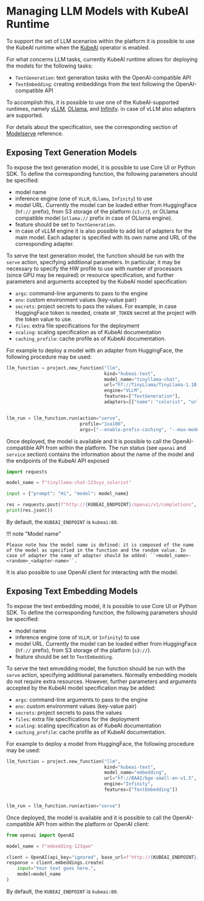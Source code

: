 # Managing LLM Models with KubeAI Runtime

To support the set of LLM scenarios within the platform it is possible to use the KubeAI runtime when the [KubeAI](https://www.kubeai.org/) operator is
enabled. 

For what concerns LLM tasks, currently KubeAI runtime allows for deploying the models for the following tasks:

- ``TextGeneration``: text generation tasks with  the OpenAI-compatible API
- ``TextEmbedding``: creating embeddings from the text following the OpenAI-compatible API

To accomplish this, it is possible to use one of the KubeAI-supported runtimes, namely [vLLM](https://docs.vllm.ai/), [OLlama](https://ollama.com/), and [Infinity](https://michaelfeil.eu/infinity). in case of vLLM also adapters are supported.

For details about the specification, see the corresponding section of [Modelserve](../../runtimes/modelserve.md) reference.

## Exposing Text Generation Models

To expose the text generation model, it is possible to use Core UI or Python SDK. To define the corresponding function, the following parameters should be specified:

- model name
- inference engine (one of ``VLLM``, ``OLlama``, ``Infinity``) to use
- model URL. Currently the model can be loaded either from HuggingFace (``hf://`` prefix), from S3 storage of the platform (``s3://``), or OLlama compatible model (``ollama://`` prefix in case of OLlama engine).
- feature should be set to ``TextGeneration``.
- in case of vLLM engine it is also possible to add list of adapters for the main model. Each adapter is specified with its own name and URL of the corresponding adapter.

To serve the text generation model, the function should be run with the ``serve`` action, specifying additional parameters. In particular, it may be necessary to specify the HW profile to use with number of processors (since GPU may be required) or resource specification, and further parameters and arguments accepted by the KubeAI model specification:

- ``args``: command-line arguments to pass to the engine
- ``env``: custom environment values (key-value pair)
- ``secrets``: project secrets to pass the values. For example, in case HuggingFace token is needed, create ``HF_TOKEN`` secret at the project with the token value to use. 
- ``files``: extra file specifications for the deployment
- ``scaling``: scaling specification as of KubeAI documentation
- ``caching_profile``: cache profile as of KubeAI documentation.

For example to deploy a model with an adapter from HuggingFace, the following procedure may be used:

```python
llm_function = project.new_function("llm",
                                    kind="kubeai-text",
                                    model_name="tinyllama-chat",
                                    url="hf://TinyLlama/TinyLlama-1.1B-Chat-v0.3",
                                    engine="VLLM",
                                    features=["TextGeneration"],
                                    adapters=[{"name": "colorist", "url": "hf://jashing/tinyllama-colorist-lora"}])


llm_run = llm_function.run(action="serve",
                           profile="1xa100",
                           args=["--enable-prefix-caching", "--max-model-len=8192"])                                    
```

Once deployed, the model is available and it is possible to call the OpenAI-compatible API from within the platform.
The run status (see ``openai`` and ``service`` section) contains the information about the name of the model and the endpoints
of the KubeAI API exposed 

```python
import requests 

model_name = f"tinyllama-chat-123xyz_colorist"

input = {"prompt": "Hi", "model": model_name}

res = requests.post(f"http://{KUBEAI_ENDPOINT}/openai/v1/completions", json=input)
print(res.json())
```

By default, the ``KUBEAI_ENDPOINT`` is ``kubeai:80``.

!!! note "Model name"

    Please note how the model name is defined: it is composed of the name of the model as specified in the function and the random value. In case of adapter the name of adapter should be added: ``<model_name>-<random>_<adapter-name>``.

It is also possible to use OpenAI client for interacting with the model. 

## Exposing Text Embedding Models

To expose the text embedding model, it is possible to use Core UI or Python SDK. To define the corresponding function, the following parameters should be specified:

- model name
- inference engine (one of ``VLLM``, or ``Infinity``) to use
- model URL. Currently the model can be loaded either from HuggingFace (``hf://`` prefix), from S3 storage of the platform (``s3://``).
- feature should be set to ``TextEmbedding``.

To serve the text emvedding model, the function should be run with the ``serve`` action, specifying additional parameters. 
Normally embedding models do not require extra resources. However,  further parameters and arguments accepted by the KubeAI model specification may be added:

- ``args``: command-line arguments to pass to the engine
- ``env``: custom environment values (key-value pair)
- ``secrets``: project secrets to pass the values 
- ``files``: extra file specifications for the deployment
- ``scaling``: scaling specification as of KubeAI documentation
- ``caching_profile``: cache profile as of KubeAI documentation.

For example to deploy a model from HuggingFace, the following procedure may be used:

```python
llm_function = project.new_function("llm",
                                    kind="kubeai-text",
                                    model_name="embedding",
                                    url="hf://BAAI/bge-small-en-v1.5",
                                    engine="Infinity",
                                    features=["TextEmbedding"])


llm_run = llm_function.run(action="serve")                                    
```

Once deployed, the model is available and it is possible to call the OpenAI-compatible API from within the platform or OpenAI client:

```python
from openai import OpenAI

model_name = f"embedding-123qwe"

client = OpenAI(api_key="ignored", base_url=f"http://{KUBEAI_ENDPOINT}/openai/v1")
response = client.embeddings.create(
    input="Your text goes here.",
    model=model_name
)
```

By default, the ``KUBEAI_ENDPOINT`` is ``kubeai:80``.
